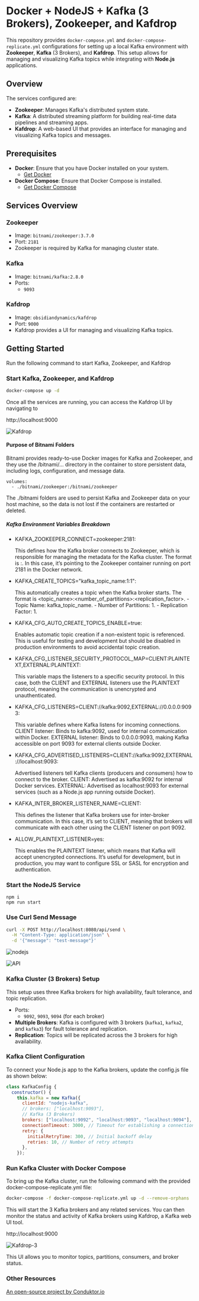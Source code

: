 # Docker + NodeJS + Kafka (3 Brokers), Zookeeper, and Kafdrop

This repository provides `docker-compose.yml` and `docker-compose-replicate.yml` configurations for setting up a local Kafka environment with **Zookeeper**, **Kafka** (3 Brokers), and **Kafdrop**. This setup allows for managing and visualizing Kafka topics while integrating with **Node.js** applications.

## Overview

The services configured are:
- **Zookeeper**: Manages Kafka's distributed system state.
- **Kafka**: A distributed streaming platform for building real-time data pipelines and streaming apps.
- **Kafdrop**: A web-based UI that provides an interface for managing and visualizing Kafka topics and messages.

## Prerequisites

- **Docker**: Ensure that you have Docker installed on your system.
  - [Get Docker](https://www.docker.com/products/docker-desktop)
- **Docker Compose**: Ensure that Docker Compose is installed.
  - [Get Docker Compose](https://docs.docker.com/compose/install/)

## Services Overview

### Zookeeper
- Image: `bitnami/zookeeper:3.7.0`
- Port: `2181`
- Zookeeper is required by Kafka for managing cluster state.

### Kafka
- Image: `bitnami/kafka:2.8.0`
- Ports:
  - `9093`

### Kafdrop
- Image: `obsidiandynamics/kafdrop`
- Port: `9000`
- Kafdrop provides a UI for managing and visualizing Kafka topics.

## Getting Started

Run the following command to start Kafka, Zookeeper, and Kafdrop

### Start Kafka, Zookeeper, and Kafdrop

```bash
docker-compose up -d
```

Once all the services are running, you can access the Kafdrop UI by navigating to

http://localhost:9000

![Kafdrop](images/Kafdrop.png)

#### Purpose of Bitnami Folders
Bitnami provides ready-to-use Docker images for Kafka and Zookeeper, and they use the /bitnami/... directory in the container to store persistent data, including logs, configuration, and message data.


```
volumes:
  - ./bitnami/zookeeper:/bitnami/zookeeper
```

The ./bitnami folders are used to persist Kafka and Zookeeper data on your host machine, so the data is not lost if the containers are restarted or deleted.

##### Kafka Environment Variables Breakdown
- KAFKA_ZOOKEEPER_CONNECT=zookeeper:2181:

    This defines how the Kafka broker connects to Zookeeper, which is responsible for managing the metadata for the Kafka cluster.
    The format is <Zookeeper host>:<Zookeeper port>. In this case, it’s pointing to the Zookeeper container running on port 2181 in the Docker network.
- KAFKA_CREATE_TOPICS="kafka_topic_name:1:1":

    This automatically creates a topic when the Kafka broker starts.
    The format is <topic_name>:<number_of_partitions>:<replication_factor>.
      - Topic Name: kafka_topic_name.
      - Number of Partitions: 1.
      - Replication Factor: 1.
- KAFKA_CFG_AUTO_CREATE_TOPICS_ENABLE=true:

    Enables automatic topic creation if a non-existent topic is referenced. This is useful for testing and development but should be disabled in production environments to avoid accidental topic creation.

- KAFKA_CFG_LISTENER_SECURITY_PROTOCOL_MAP=CLIENT:PLAINTEXT,EXTERNAL:PLAINTEXT:

    This variable maps the listeners to a specific security protocol. In this case, both the CLIENT and EXTERNAL listeners use the PLAINTEXT protocol, meaning the communication is unencrypted and unauthenticated.

- KAFKA_CFG_LISTENERS=CLIENT://kafka:9092,EXTERNAL://0.0.0.0:9093:

  This variable defines where Kafka listens for incoming connections.
  CLIENT listener: Binds to kafka:9092, used for internal communication within Docker.
  EXTERNAL listener: Binds to 0.0.0.0:9093, making Kafka accessible on port 9093 for external clients outside Docker.

- KAFKA_CFG_ADVERTISED_LISTENERS=CLIENT://kafka:9092,EXTERNAL://localhost:9093:

  Advertised listeners tell Kafka clients (producers and consumers) how to connect to the broker.
  CLIENT: Advertised as kafka:9092 for internal Docker services.
  EXTERNAL: Advertised as localhost:9093 for external services (such as a Node.js app running outside Docker).

- KAFKA_INTER_BROKER_LISTENER_NAME=CLIENT:

  This defines the listener that Kafka brokers use for inter-broker communication. In this case, it’s set to CLIENT, meaning that brokers will communicate with each other using the CLIENT listener on port 9092.

- ALLOW_PLAINTEXT_LISTENER=yes:

  This enables the PLAINTEXT listener, which means that Kafka will accept unencrypted connections. It’s useful for development, but in production, you may want to configure SSL or SASL for encryption and authentication.


### Start the NodeJS Service

```
npm i
npm run start
```

### Use Curl Send Message

```bash
curl -X POST http://localhost:8080/api/send \
  -H "Content-Type: application/json" \
  -d '{"message": "test-message"}'
```

![nodejs](images/nodejs.png)

![API](images/api.png)


### Kafka Cluster (3 Brokers) Setup
This setup uses three Kafka brokers for high availability, fault tolerance, and topic replication. 

- Ports:
  - `9092`, `9093`, `9094` (for each broker)
- **Multiple Brokers**: Kafka is configured with 3 brokers (`kafka1`, `kafka2`, and `kafka3`) for fault tolerance and replication.
- **Replication**: Topics will be replicated across the 3 brokers for high availability.


### Kafka Client Configuration
To connect your Node.js app to the Kafka brokers, update the config.js file as shown below:

```js
class KafkaConfig {
  constructor() {
    this.kafka = new Kafka({
      clientId: "nodejs-kafka",
      // brokers: ["localhost:9093"],
      // Kafka (3 Brokers)
      brokers: ["localhost:9092", "localhost:9093", "localhost:9094"],
      connectionTimeout: 3000, // Timeout for establishing a connection
      retry: {
        initialRetryTime: 300, // Initial backoff delay
        retries: 10, // Number of retry attempts
      },
    });
```
### Run Kafka Cluster with Docker Compose
To bring up the Kafka cluster, run the following command with the provided docker-compose-replicate.yml file:

```bash
docker-compose -f docker-compose-replicate.yml up -d --remove-orphans
```
This will start the 3 Kafka brokers and any related services. You can then monitor the status and activity of Kafka brokers using Kafdrop, a Kafka web UI tool.

http://localhost:9000

![Kafdrop-3](images/Kafdrop-3.png)

This UI allows you to monitor topics, partitions, consumers, and broker status.


### Other Resources

[An open-source project by Conduktor.io](https://github.com/conduktor/kafka-stack-docker-compose)